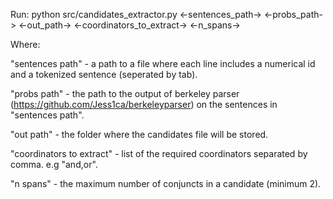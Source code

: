 
Run: python src/candidates_extractor.py <-sentences_path-> <-probs_path-> <-out_path-> <-coordinators_to_extract-> <-n_spans->


Where:

"sentences path" - a path to a file where each line includes a numerical id and a tokenized sentence (seperated by tab).

"probs path" - the path to the output of berkeley parser (https://github.com/Jess1ca/berkeleyparser) on the sentences in "sentences path".

"out path" - the folder where the candidates file will be stored.

"coordinators to extract" - list of the required coordinators separated by comma. e.g "and,or".

"n spans" - the maximum number of conjuncts in a candidate (minimum 2).

